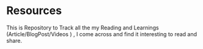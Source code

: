 # Resources
This is Repository to Track all the my Reading and Learnings (Article/BlogPost/Videos ) , I come across and find it interesting to read and share.
